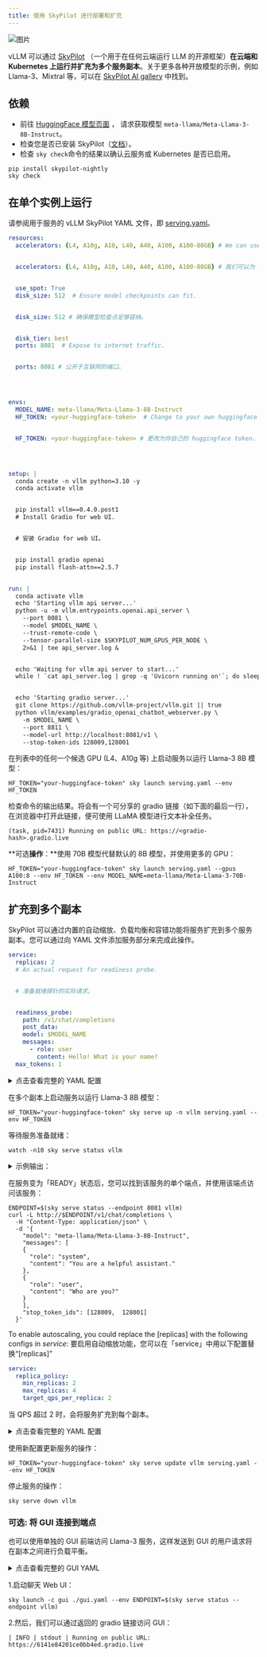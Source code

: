 ```yaml
---
title: 使用 SkyPilot 进行部署和扩充
---
```



![图片](/img/docs/02-07/01-Deploying&scaling-up-with-SkyPilot.png)

vLLM 可以通过 [SkyPilot](https://github.com/skypilot-org/skypilot) （一个用于在任何云端运行 LLM 的开源框架）**在云****端****和 Kubernetes 上运行并扩充为多个服务副本**。关于更多各种开放模型的示例，例如 Llama-3、Mixtral 等，可以在 [SkyPilot AI gallery](https://skypilot.readthedocs.io/en/latest/gallery/index.html) 中找到。


## 依赖

* 前往 [HuggingFace 模型页面](https://huggingface.co/meta-llama/Meta-Llama-3-8B-Instruct) ， 请求获取模型 `meta-llama/Meta-Llama-3-8B-Instruct`。
* 检查您是否已安装 SkyPilot（[文档](https://skypilot.readthedocs.io/en/latest/getting-started/installation.html)）。
* 检查 `sky check`命令的结果以确认云服务或 Kubernetes 是否已启用。

```plain
pip install skypilot-nightly
sky check
```


## 在单个实例上运行

请参阅用于服务的 vLLM SkyPilot YAML 文件，即 [serving.yaml](https://github.com/skypilot-org/skypilot/blob/master/llm/vllm/serve.yaml)。

```yaml
resources:
  accelerators: {L4, A10g, A10, L40, A40, A100, A100-80GB} # We can use cheaper accelerators for 8B model.


  accelerators: {L4, A10g, A10, L40, A40, A100, A100-80GB} # 我们可以为 8B 型号使用更便宜的加速器。


  use_spot: True
  disk_size: 512  # Ensure model checkpoints can fit.


  disk_size: 512 # 确保模型检查点足够容纳。


  disk_tier: best
  ports: 8081  # Expose to internet traffic.


  ports: 8081 # 公开于互联网的端口。




envs:
  MODEL_NAME: meta-llama/Meta-Llama-3-8B-Instruct
  HF_TOKEN: <your-huggingface-token>  # Change to your own huggingface token, or use --env to pass.


  HF_TOKEN: <your-huggingface-token> # 更改为你自己的 huggingface token，或者使用 --env 来传递。




setup: |
  conda create -n vllm python=3.10 -y
  conda activate vllm


  pip install vllm==0.4.0.post1
  # Install Gradio for web UI.


  # 安装 Gradio for web UI。


  pip install gradio openai
  pip install flash-attn==2.5.7


run: |
  conda activate vllm
  echo 'Starting vllm api server...'
  python -u -m vllm.entrypoints.openai.api_server \
    --port 8081 \
    --model $MODEL_NAME \
    --trust-remote-code \
    --tensor-parallel-size $SKYPILOT_NUM_GPUS_PER_NODE \
    2>&1 | tee api_server.log &


  echo 'Waiting for vllm api server to start...'
  while ! `cat api_server.log | grep -q 'Uvicorn running on'`; do sleep 1; done


  echo 'Starting gradio server...'
  git clone https://github.com/vllm-project/vllm.git || true
  python vllm/examples/gradio_openai_chatbot_webserver.py \
    -m $MODEL_NAME \
    --port 8811 \
    --model-url http://localhost:8081/v1 \
    --stop-token-ids 128009,128001
```


在列表中的任何一个候选 GPU (L4、A10g 等) 上启动服务以运行 Llama-3 8B 模型：

```plain
HF_TOKEN="your-huggingface-token" sky launch serving.yaml --env HF_TOKEN
```


检查命令的输出结果。将会有一个可分享的 gradio  链接（如下面的最后一行），在浏览器中打开此链接，便可使用 LLaMA 模型进行文本补全任务。

```plain
(task, pid=7431) Running on public URL: https://<gradio-hash>.gradio.live
```


**可选****操作****：**使用 70B 模型代替默认的 8B 模型，并使用更多的 GPU：

```plain
HF_TOKEN="your-huggingface-token" sky launch serving.yaml --gpus A100:8 --env HF_TOKEN --env MODEL_NAME=meta-llama/Meta-Llama-3-70B-Instruct
```


## 扩充到多个副本

SkyPilot 可以通过内置的自动缩放、负载均衡和容错功能将服务扩充到多个服务副本。您可以通过向 YAML 文件添加服务部分来完成此操作。

```yaml
service:
  replicas: 2
  # An actual request for readiness probe.


  # 准备就绪探针的实际请求。


  readiness_probe:
    path: /v1/chat/completions
    post_data:
    model: $MODEL_NAME
    messages:
      - role: user
        content: Hello! What is your name?
  max_tokens: 1
```



 <details>

<summary>点击查看完整的 YAML 配置</summary>




```yaml
service:
  replicas: 2
  # An actual request for readiness probe.


  # 准备就绪探针的实际请求。


  readiness_probe:
    path: /v1/chat/completions
    post_data:
      model: $MODEL_NAME
      messages:
        - role: user
          content: Hello! What is your name?
      max_tokens: 1


resources:
  accelerators: {L4, A10g, A10, L40, A40, A100, A100-80GB} # We can use cheaper accelerators for 8B model.


  accelerators: {L4, A10g, A10, L40, A40, A100, A100-80GB} # 我们可以为 8B 型号使用更便宜的加速器。


  use_spot: True
  disk_size: 512  # Ensure model checkpoints can fit.


  disk_size: 512 # 确保模型检查点足够容纳。


  disk_tier: best
  ports: 8081  # Expose to internet traffic.


  ports: 8081 # 公开于互联网的端口。




envs:
  MODEL_NAME: meta-llama/Meta-Llama-3-8B-Instruct
  HF_TOKEN: <your-huggingface-token>  # Change to your own huggingface token, or use --env to pass.


  HF_TOKEN: <your-huggingface-token> # 更改为你自己的huggingface token，或者使用 --env 来传递。




setup: |
  conda create -n vllm python=3.10 -y
  conda activate vllm


  pip install vllm==0.4.0.post1
  # Install Gradio for web UI.


  # 安装 Gradio for Web UI。


  pip install gradio openai
  pip install flash-attn==2.5.7


run: |
  conda activate vllm
  echo 'Starting vllm api server...'
  python -u -m vllm.entrypoints.openai.api_server \
    --port 8081 \
    --model $MODEL_NAME \
    --trust-remote-code \
    --tensor-parallel-size $SKYPILOT_NUM_GPUS_PER_NODE \
    2>&1 | tee api_server.log
```
 </details>

在多个副本上启动服务以运行 Llama-3 8B 模型：

```plain
HF_TOKEN="your-huggingface-token" sky serve up -n vllm serving.yaml --env HF_TOKEN
```


等待服务准备就绪：

```plain
watch -n10 sky serve status vllm
```



 <details>

<summary>示例输出：</summary>

```plain
Services
NAME  VERSION  UPTIME  STATUS  REPLICAS  ENDPOINT
vllm  1        35s     READY   2/2       xx.yy.zz.100:30001


Service Replicas
SERVICE_NAME  ID  VERSION  IP            LAUNCHED     RESOURCES                STATUS  REGION
vllm          1   1        xx.yy.zz.121  18 mins ago  1x GCP([Spot]{'L4': 1})  READY   us-east4
vllm          2   1        xx.yy.zz.245  18 mins ago  1x GCP([Spot]{'L4': 1})  READY   us-east4
```
 </details>

在服务变为「READY」状态后，您可以找到该服务的单个端点，并使用该端点访问该服务：

```plain
ENDPOINT=$(sky serve status --endpoint 8081 vllm)
curl -L http://$ENDPOINT/v1/chat/completions \
  -H "Content-Type: application/json" \
  -d '{
    "model": "meta-llama/Meta-Llama-3-8B-Instruct",
    "messages": [
    {
      "role": "system",
      "content": "You are a helpful assistant."
    },
    {
      "role": "user",
      "content": "Who are you?"
    }
    ],
    "stop_token_ids": [128009,  128001]
  }'
```
To enable autoscaling, you could replace the [replicas] with the following configs in *service*:
要启用自动缩放功能，您可以在「service」中用以下配置替换“[replicas]”

```yaml
service:
  replica_policy:
    min_replicas: 2
    max_replicas: 4
    target_qps_per_replica: 2
```
当 QPS 超过 2 时，会将服务扩充到每个副本。




<details>

<summary>点击查看完整的 YAML 配置</summary>


```yaml
service:
  replica_policy:
    min_replicas: 2
    max_replicas: 4
    target_qps_per_replica: 2
  # An actual request for readiness probe.


  # 准备就绪探针的实际请求。


  readiness_probe:
    path: /v1/chat/completions
    post_data:
      model: $MODEL_NAME
      messages:
        - role: user
          content: Hello! What is your name?
      max_tokens: 1


resources:
  accelerators: {L4, A10g, A10, L40, A40, A100, A100-80GB} # We can use cheaper accelerators for 8B model.


  accelerators: {L4, A10g, A10, L40, A40, A100, A100-80GB} # 我们可以为 8B 型号使用更便宜的加速器。


  use_spot: True
  disk_size: 512  # Ensure model checkpoints can fit.


  disk_size: 512 # 确保模型检查点足够容纳。


  disk_tier: best
  ports: 8081  # Expose to internet traffic.


  ports: 8081 # 公开于互联网的端口。




envs:
  MODEL_NAME: meta-llama/Meta-Llama-3-8B-Instruct
  HF_TOKEN: <your-huggingface-token>  # Change to your own huggingface token, or use --env to pass.


  HF_TOKEN: <your-huggingface-token> # 更改为你自己的 huggingface token，或者使用 --env 来传递。




setup: |
  conda create -n vllm python=3.10 -y
  conda activate vllm


  pip install vllm==0.4.0.post1
  # Install Gradio for web UI.


  # 安装 Gradio for Web UI。


  pip install gradio openai
  pip install flash-attn==2.5.7


run: |
  conda activate vllm
  echo 'Starting vllm api server...'
  python -u -m vllm.entrypoints.openai.api_server \
    --port 8081 \
    --model $MODEL_NAME \
    --trust-remote-code \
    --tensor-parallel-size $SKYPILOT_NUM_GPUS_PER_NODE \
    2>&1 | tee api_server.log
```
 </details>

使用新配置更新服务的操作：

```plain
HF_TOKEN="your-huggingface-token" sky serve update vllm serving.yaml --env HF_TOKEN
```


停止服务的操作：

```plain
sky serve down vllm
```


### **可选**: 将 GUI 连接到端点

也可以使用单独的 GUI 前端访问 Llama-3 服务，这样发送到 GUI 的用户请求将在副本之间进行负载平衡。



<details>

<summary>点击查看完整的 GUI YAML</summary>

```yaml
envs:
  MODEL_NAME: meta-llama/Meta-Llama-3-8B-Instruct
  ENDPOINT: x.x.x.x:3031 # Address of the API server running vllm.


  ENDPOINT: x.x.x.x:3031 # 运行 vllm 的 API 服务器的地址。




resources:
  cpus: 2


setup: |
  conda create -n vllm python=3.10 -y
  conda activate vllm


  # Install Gradio for web UI.


  # 安装 Gradio for Web UI。


  pip install gradio openai


run: |
  conda activate vllm
  export PATH=$PATH:/sbin


  echo 'Starting gradio server...'
  git clone https://github.com/vllm-project/vllm.git || true
  python vllm/examples/gradio_openai_chatbot_webserver.py \
    -m $MODEL_NAME \
    --port 8811 \
    --model-url http://$ENDPOINT/v1 \
    --stop-token-ids 128009,128001 | tee ~/gradio.log
```
 </details>

1.启动聊天 Web UI：

```plain
sky launch -c gui ./gui.yaml --env ENDPOINT=$(sky serve status --endpoint vllm)
```


2.然后，我们可以通过返回的 gradio 链接访问 GUI：

```plain
| INFO | stdout | Running on public URL: https://6141e84201ce0bb4ed.gradio.live
```
